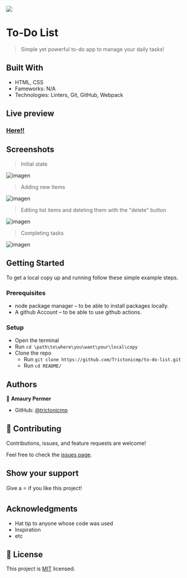 ![](https://img.shields.io/badge/Microverse-blueviolet)

# To-Do List

> Simple yet powerful to-do app to manage your daily tasks!


## Built With

- HTML, CSS
- Fameworks: N/A
- Technologies: Linters, Git, GitHub, Webpack

## Live preview
### [Here!!]( trictonicmp.github.io/to-do-list/)

## Screenshots
> Initial state

![imagen](https://user-images.githubusercontent.com/11634112/165835674-3538b3f0-7fb3-4232-8a80-195f4fe1fc27.png)
> Adding new Items

![imagen](https://user-images.githubusercontent.com/11634112/165835885-ce6ef129-ad8a-4deb-a07e-649e14f63427.png)
> Editing list items and deleting them with the "delete" button

![imagen](https://user-images.githubusercontent.com/11634112/165836099-f1faa229-8fbd-4e7f-8541-2ca2aed299a0.png)
> Completing tasks

![imagen](https://user-images.githubusercontent.com/11634112/165836578-7c213bfe-2707-49dc-beae-a8fb172881ac.png)


## Getting Started

To get a local copy up and running follow these simple example steps.

### Prerequisites

* node package manager – to be able to install packages locally.
* A github Account – to be able to use github actions.


### Setup
* Open the terminal
* Run ```cd \path\to\where\you\want\your\local\copy```
* Clone the repo
  * Run ```git clone https://github.com/Trictonicmp/to-do-list.git```
  * Run ```cd README/```



## Authors

👤 **Amaury Permer**

- GitHub: [@trictonicmp](https://github.com/Trictonicmp)


## 🤝 Contributing

Contributions, issues, and feature requests are welcome!

Feel free to check the [issues page](../../issues/).

## Show your support

Give a ⭐️ if you like this project!

## Acknowledgments

- Hat tip to anyone whose code was used
- Inspiration
- etc

## 📝 License

This project is [MIT](./MIT.md) licensed.
